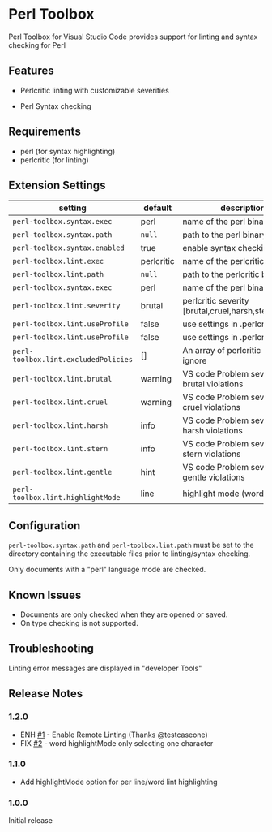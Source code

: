 # Perl Toolbox

Perl Toolbox for Visual Studio Code provides support for linting and syntax checking for Perl

## Features

* Perlcritic linting with customizable severities

* Perl Syntax checking

## Requirements

* perl (for syntax highlighting)
* perlcritic (for linting)

## Extension Settings

| setting                              | default    | description                                           |
|--------------------------------------|------------|-------------------------------------------------------|
| `perl-toolbox.syntax.exec`           | perl       | name of the perl binary                               |
| `perl-toolbox.syntax.path`           | `null`     | path to the perl binary                               |
| `perl-toolbox.syntax.enabled`        | true       | enable syntax checking                                |
| `perl-toolbox.lint.exec`             | perlcritic | name of the perlcritic binary                         |
| `perl-toolbox.lint.path`             | `null`     | path to the perlcritic binary                         |
| `perl-toolbox.syntax.exec`           | perl       | name of the perl binary                               |
| `perl-toolbox.lint.severity`         | brutal     | perlcritic severity [brutal,cruel,harsh,stern,gentle] |
| `perl-toolbox.lint.useProfile`       | false      | use settings in .perlcriticrc                         |
| `perl-toolbox.lint.useProfile`       | false      | use settings in .perlcriticrc                         |
| `perl-toolbox.lint.excludedPolicies` | []         | An array of perlcritic policies to ignore             |
| `perl-toolbox.lint.brutal`           | warning    | VS code Problem severity for brutal violations        |
| `perl-toolbox.lint.cruel`            | warning    | VS code Problem severity for cruel violations         |
| `perl-toolbox.lint.harsh`            | info       | VS code Problem severity for harsh violations         |
| `perl-toolbox.lint.stern`            | info       | VS code Problem severity for stern violations         |
| `perl-toolbox.lint.gentle`           | hint       | VS code Problem severity for gentle violations        |
| `perl-toolbox.lint.highlightMode`    | line       | highlight mode (word/line)                            |

## Configuration

`perl-toolbox.syntax.path` and `perl-toolbox.lint.path` must be set to the directory containing the executable files prior to linting/syntax checking.

Only documents with a "perl" language mode are checked.

## Known Issues

* Documents are only checked when they are opened or saved.
* On type checking is not supported.

## Troubleshooting

Linting error messages are displayed in "developer Tools"

## Release Notes

### 1.2.0

* ENH [#1](https://github.com/d9705996/perl-toolbox/issues/1) - Enable Remote Linting (Thanks @testcaseone)
* FIX [#2](https://github.com/d9705996/perl-toolbox/issues/2) - word highlightMode only selecting one character

### 1.1.0

* Add highlightMode option for per line/word lint highlighting

### 1.0.0

Initial release
